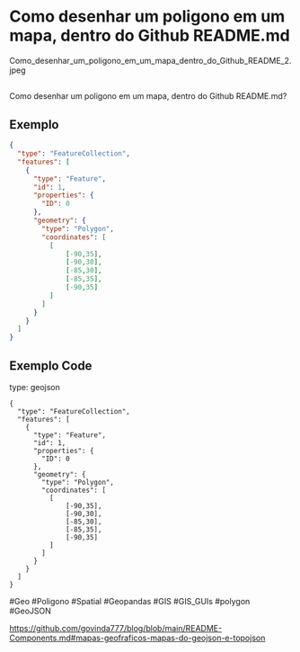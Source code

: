 # Como desenhar um poligono em um mapa, dentro do Github README.md

Como_desenhar_um_poligono_em_um_mapa_dentro_do_Github_README_2.jpeg

## 

Como desenhar um poligono em um mapa, dentro do Github README.md?

## Exemplo

```geojson
{
  "type": "FeatureCollection",
  "features": [
    {
      "type": "Feature",
      "id": 1,
      "properties": {
        "ID": 0
      },
      "geometry": {
        "type": "Polygon",
        "coordinates": [
          [
              [-90,35],
              [-90,30],
              [-85,30],
              [-85,35],
              [-90,35]
          ]
        ]
      }
    }
  ]
}
```

## Exemplo Code

type: geojson

```
{
  "type": "FeatureCollection",
  "features": [
    {
      "type": "Feature",
      "id": 1,
      "properties": {
        "ID": 0
      },
      "geometry": {
        "type": "Polygon",
        "coordinates": [
          [
              [-90,35],
              [-90,30],
              [-85,30],
              [-85,35],
              [-90,35]
          ]
        ]
      }
    }
  ]
}
```

#Geo #Poligono #Spatial #Geopandas #GIS #GIS_GUIs #polygon #GeoJSON


https://github.com/govinda777/blog/blob/main/README-Components.md#mapas-geofraficos-mapas-do-geojson-e-topojson